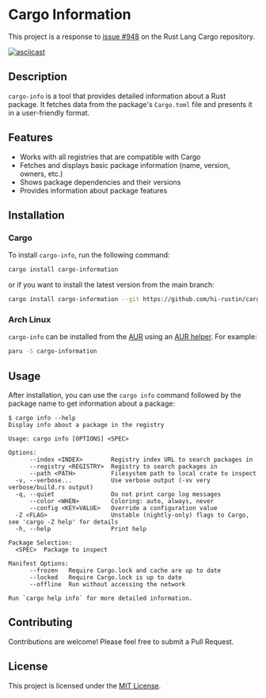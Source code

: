 # Cargo Information

This project is a response to [issue #948](https://github.com/rust-lang/cargo/issues/948) on the Rust Lang Cargo repository.

[![asciicast](https://asciinema.org/a/624572.svg)](https://asciinema.org/a/624572)

## Description

`cargo-info` is a tool that provides detailed information about a Rust package. It fetches data from the package's `Cargo.toml` file and presents it in a user-friendly format.

## Features

- Works with all registries that are compatible with Cargo
- Fetches and displays basic package information (name, version, owners, etc.)
- Shows package dependencies and their versions
- Provides information about package features

## Installation

### Cargo

To install `cargo-info`, run the following command:

```bash
cargo install cargo-information
```

or if you want to install the latest version from the main branch:

```bash
cargo install cargo-information --git https://github.com/hi-rustin/cargo-information.git
```

### Arch Linux

`cargo-info` can be installed from the [AUR](https://aur.archlinux.org/packages?O=0&SeB=nd&K=cargo-information&outdated=&SB=p&SO=d&PP=50&submit=Go) using an [AUR helper](https://wiki.archlinux.org/title/AUR_helpers). For example:

```bash
paru -S cargo-information
```

## Usage

After installation, you can use the `cargo info` command followed by the package name to get information about a package:

```console
$ cargo info --help
Display info about a package in the registry

Usage: cargo info [OPTIONS] <SPEC>

Options:
      --index <INDEX>        Registry index URL to search packages in
      --registry <REGISTRY>  Registry to search packages in
      --path <PATH>          Filesystem path to local crate to inspect
  -v, --verbose...           Use verbose output (-vv very verbose/build.rs output)
  -q, --quiet                Do not print cargo log messages
      --color <WHEN>         Coloring: auto, always, never
      --config <KEY=VALUE>   Override a configuration value
  -Z <FLAG>                  Unstable (nightly-only) flags to Cargo, see 'cargo -Z help' for details
  -h, --help                 Print help

Package Selection:
  <SPEC>  Package to inspect

Manifest Options:
      --frozen   Require Cargo.lock and cache are up to date
      --locked   Require Cargo.lock is up to date
      --offline  Run without accessing the network

Run `cargo help info` for more detailed information.

```

## Contributing

Contributions are welcome! Please feel free to submit a Pull Request.

## License

This project is licensed under the [MIT License](./LICENSE).
